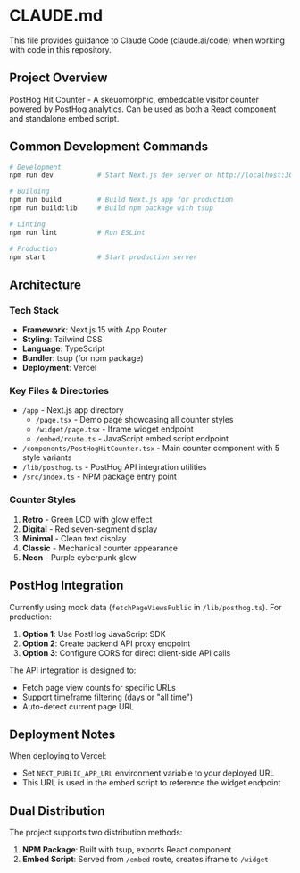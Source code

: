 # CLAUDE.md

This file provides guidance to Claude Code (claude.ai/code) when working with code in this repository.

## Project Overview

PostHog Hit Counter - A skeuomorphic, embeddable visitor counter powered by PostHog analytics. Can be used as both a React component and standalone embed script.

## Common Development Commands

```bash
# Development
npm run dev           # Start Next.js dev server on http://localhost:3000

# Building
npm run build         # Build Next.js app for production
npm run build:lib     # Build npm package with tsup

# Linting
npm run lint          # Run ESLint

# Production
npm start             # Start production server
```

## Architecture

### Tech Stack
- **Framework**: Next.js 15 with App Router
- **Styling**: Tailwind CSS
- **Language**: TypeScript
- **Bundler**: tsup (for npm package)
- **Deployment**: Vercel

### Key Files & Directories
- `/app` - Next.js app directory
  - `/page.tsx` - Demo page showcasing all counter styles
  - `/widget/page.tsx` - Iframe widget endpoint
  - `/embed/route.ts` - JavaScript embed script endpoint
- `/components/PostHogHitCounter.tsx` - Main counter component with 5 style variants
- `/lib/posthog.ts` - PostHog API integration utilities
- `/src/index.ts` - NPM package entry point

### Counter Styles
1. **Retro** - Green LCD with glow effect
2. **Digital** - Red seven-segment display
3. **Minimal** - Clean text display
4. **Classic** - Mechanical counter appearance
5. **Neon** - Purple cyberpunk glow

## PostHog Integration

Currently using mock data (`fetchPageViewsPublic` in `/lib/posthog.ts`). For production:

1. **Option 1**: Use PostHog JavaScript SDK
2. **Option 2**: Create backend API proxy endpoint
3. **Option 3**: Configure CORS for direct client-side API calls

The API integration is designed to:
- Fetch page view counts for specific URLs
- Support timeframe filtering (days or "all time")
- Auto-detect current page URL

## Deployment Notes

When deploying to Vercel:
- Set `NEXT_PUBLIC_APP_URL` environment variable to your deployed URL
- This URL is used in the embed script to reference the widget endpoint

## Dual Distribution

The project supports two distribution methods:

1. **NPM Package**: Built with tsup, exports React component
2. **Embed Script**: Served from `/embed` route, creates iframe to `/widget`